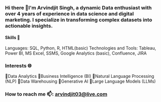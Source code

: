 ### Hi there 👋I'm Arvindjit Singh, a dynamic Data enthusiast with over 4 years of experience in data science and digital marketing. I specialize in transforming complex datasets into actionable insights.

#### Skills 🚀
Languages: SQL, Python, R, HTML(basic)
Technologies and Tools: Tableau, Power BI, MS Excel, SSMS, Google Analytics (basic), Confluence, JIRA

### Interests 🌐
🔸Data Analytics
🔸Business Intelligence (BI)
🔸Natural Language Processing (NLP)
🔸Data Warehousing
🔸Generative AI
🔸Large Language Models (LLMs)

 ### How to reach me 📫: [arvindjit03@live.com](mailto:arvindjit03@live.com?subject=[GitHub]%20Source%20Han%20Sans)
 
<!--
**arvindjit03/arvindjit03** is a ✨ _special_ ✨ repository because its `README.md` (this file) appears on your GitHub profile.

Here are some ideas to get you started:

- 🔭 I’m currently working on ...
- 🌱 I’m currently learning ...
- 👯 I’m looking to collaborate on ...
- 🤔 I’m looking for help with ...
- 💬 Ask me about ...
- 📫 How to reach me: ...
- 😄 Pronouns: ...
- ⚡ Fun fact: ...
-->

